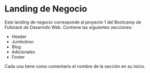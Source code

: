 # Landing de Negocio
Este landing de negocio corresponde al proyecto 1 del Bootcamp de Fullstack de Desarrollo Web.
Contiene las siguientes secciones:
<ul>
  <li>Header</li>
  <li>Jumbotron</li>
  <li>Blog</li>
  <li>Adicionales</li>
  <li>Footer</li>
</ul>
Cada una tiene como comentario el nombre de la sección en su inicio.

